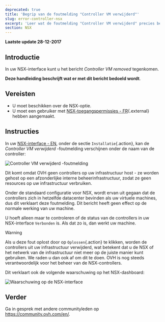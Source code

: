 ```yaml
---
deprecated: true
title: 'Begrip van de foutmelding "Controller VM verwijderd"'
slug: error-controller-nsx
excerpt: 'Leer wat de foutmelding "Controller VM verwijderd" precies betekent'
section: NSX
---
```


**Laatste update 28-12-2017**

## Introductie

In uw NSX-interface kunt u het bericht *Controller VM removed* tegenkomen.

**Deze handleiding beschrijft wat er met dit bericht bedoeld wordt**.


## Vereisten

- U moet beschikken over de NSX-optie.
- U moet een gebruiker met [NSX-toegangspermissies - FR](https://docs.ovh.com/fr/private-cloud/changer-les-droits-d-un-utilisateur/){.external} hebben aangemaakt.


## Instructies

In uw [NSX-interface - EN](https://docs.ovh.com/gb/en/private-cloud/accessing-NSX-interface/), onder de sectie `Installatie`{.action}, kan de *Controller VM verwijderd* -foutmelding verschijnen onder de naam van de controller:

![Controller VM verwijderd -foutmelding](images/controllervmdeleted.JPG)


Dit komt omdat OVH geen controllers op uw infrastructuur host - ze worden gehost op een afzonderlijke interne beheerinfrastructuur, zodat ze geen resources op uw infrastructuur verbruiken.

Onder de standaard configuratie voor NSX, wordt ervan uit gegaan dat de controllers zich in hetzelfde datacenter bevinden als uw virtuele machines, dus dit verklaart deze foutmelding. Dit bericht heeft geen effect op de normale werking van uw machine.

U hoeft alleen maar te controleren of de status van de controllers in uw NSX-interface `Verbonden` is. Als dat zo is, dan werkt uw machine.


> [!warning]
>
> Als u deze fout oplost door op `Oplossen`{.action} te klikken, worden de controllers uit uw infrastructuur verwijderd, wat betekent dat u de NSX of het netwerk van de infrastructuur niet meer op de juiste manier kunt gebruiken. We raden u dan ook af om dit te doen. OVH is nog steeds verantwoordelijk voor het beheer van de NSX-controllers.
> 

Dit verklaart ook de volgende waarschuwing op het NSX-dashboard:

![Waarschuwing op de NSX-interface](images/controllervmdeleted2.JPG)


## Verder

Ga in gesprek met andere communityleden op <https://community.ovh.com/en/>.